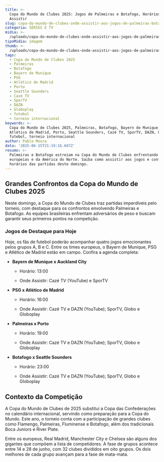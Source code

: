```yaml
---
title: >-
  Copa do Mundo de Clubes 2025: Jogos de Palmeiras e Botafogo, Horários e Onde
  Assistir
slug: copa-do-mundo-de-clubes-onde-assistir-aos-jogos-de-palmeiras-botafogo-ao-vivo
categoria: SÉRIES E TV
midia: >-
  /uploads/copa-do-mundo-de-clubes-onde-assistir-aos-jogos-de-palmeiras-botafogo-ao-vivo-thumb.png
tipoMidia: imagem
thumb: >-
  /uploads/copa-do-mundo-de-clubes-onde-assistir-aos-jogos-de-palmeiras-botafogo-ao-vivo-thumb.png
tags:
  - Copa do Mundo de Clubes 2025
  - Palmeiras
  - Botafogo
  - Bayern de Munique
  - PSG
  - Atlético de Madrid
  - Porto
  - Seattle Sounders
  - Cazé TV
  - SporTV
  - DAZN
  - Globoplay
  - futebol
  - torneio internacional
keywords: >-
  Copa do Mundo de Clubes 2025, Palmeiras, Botafogo, Bayern de Munique, PSG,
  Atlético de Madrid, Porto, Seattle Sounders, Cazé TV, SporTV, DAZN, Globoplay,
  futebol, torneio internacional
author: Pablo Moura
data: '2025-06-15T21:19:16.607Z'
resumo: >-
  Palmeiras e Botafogo estreiam na Copa do Mundo de Clubes enfrentando equipes
  europeias e da América do Norte. Saiba como assistir aos jogos e confira os
  horários das partidas deste domingo.
---
```


## Grandes Confrontos da Copa do Mundo de Clubes 2025

Neste domingo, a Copa do Mundo de Clubes traz partidas imperdíveis pelo torneio, com destaque para os confrontos envolvendo Palmeiras e Botafogo. As equipes brasileiras enfrentam adversários de peso e buscam garantir seus primeiros pontos na competição.

### Jogos de Destaque para Hoje

Hoje, os fãs de futebol poderão acompanhar quatro jogos emocionantes pelos grupos A, B e C. Entre os times europeus, o Bayern de Munique, PSG e Atlético de Madrid estão em campo. Confira a agenda completa:

- **Bayern de Munique x Auckland City**

  - Horário: 13:00

  - Onde Assistir: Cazé TV (YouTube) e SporTV

- **PSG x Atlético de Madrid**

  - Horário: 16:00

  - Onde Assistir: Cazé TV e DAZN (YouTube); SporTV, Globo e Globoplay

- **Palmeiras x Porto**

  - Horário: 19:00

  - Onde Assistir: Cazé TV e DAZN (YouTube); SporTV, Globo e Globoplay

- **Botafogo x Seattle Sounders**

  - Horário: 23:00

  - Onde Assistir: Cazé TV e DAZN (YouTube); SporTV, Globo e Globoplay

## Contexto da Competição

A Copa do Mundo de Clubes de 2025 substitui a Copa das Confederações no calendário internacional, servindo como preparação para a Copa do Mundo. Este ano, o torneio conta com a participação de grandes clubes como Flamengo, Palmeiras, Fluminense e Botafogo, além dos tradicionais Boca Juniors e River Plate.

Entre os europeus, Real Madrid, Manchester City e Chelsea são alguns dos gigantes que compõem a lista de competidores. A fase de grupos acontece entre 14 e 28 de junho, com 32 clubes divididos em oito grupos. Os dois melhores de cada grupo avançam para a fase de mata-mata.
